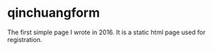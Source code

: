 # qinchuangform

The first simple page I wrote in 2016.
It is a static html page used for registration. 
